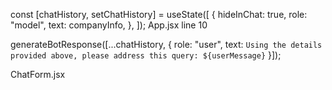 const [chatHistory, setChatHistory] = useState([
  {
    hideInChat: true,
    role: "model",
    text: companyInfo,
  },
]); App.jsx line 10


generateBotResponse([...chatHistory, { role: "user", text: `Using the details provided above, please address this query: ${userMessage}` }]);

ChatForm.jsx